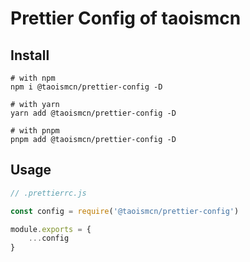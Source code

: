 # Prettier Config of taoismcn

## Install

```shell
# with npm
npm i @taoismcn/prettier-config -D

# with yarn
yarn add @taoismcn/prettier-config -D

# with pnpm
pnpm add @taoismcn/prettier-config -D
```

## Usage

```js
// .prettierrc.js

const config = require('@taoismcn/prettier-config')

module.exports = {
	...config
}
```
